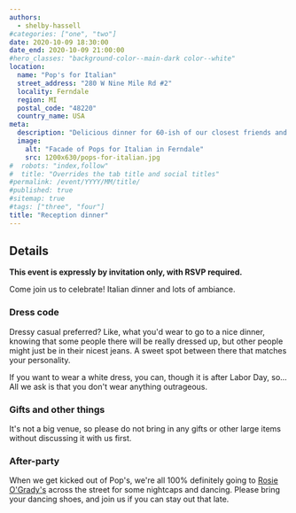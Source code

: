 ```yaml
---
authors:
  - shelby-hassell
#categories: ["one", "two"]
date: 2020-10-09 18:30:00
date_end: 2020-10-09 21:00:00
#hero_classes: "background-color--main-dark color--white"
location:
  name: "Pop's for Italian"
  street_address: "280 W Nine Mile Rd #2"
  locality: Ferndale
  region: MI
  postal_code: "48220"
  country_name: USA
meta:
  description: "Delicious dinner for 60-ish of our closest friends and family."
  image:
    alt: "Facade of Pops for Italian in Ferndale"
    src: 1200x630/pops-for-italian.jpg
#  robots: "index,follow"
#  title: "Overrides the tab title and social titles"
#permalink: /event/YYYY/MM/title/
#published: true
#sitemap: true
#tags: ["three", "four"]
title: "Reception dinner"
---
```


## Details

**This event is expressly by invitation only, with RSVP required.**

Come join us to celebrate! Italian dinner and lots of ambiance.

### Dress code

Dressy casual preferred? Like, what you'd wear to go to a nice dinner, knowing that some people there will be really
dressed up, but other people might just be in their nicest jeans. A sweet spot between there that matches your personality.

If you want to wear a white dress, you can, though it is after Labor Day, so... All we ask is that you don't wear anything
outrageous.

### Gifts and other things

It's not a big venue, so please do not bring in any gifts or other large items without discussing it with us first.

### After-party

When we get kicked out of Pop's, we're all 100% definitely going to [Rosie O'Grady's](http://rosieogradysirishpub.com/)
across the street for some nightcaps and dancing. Please bring your dancing shoes, and join us if you can stay out that late.
